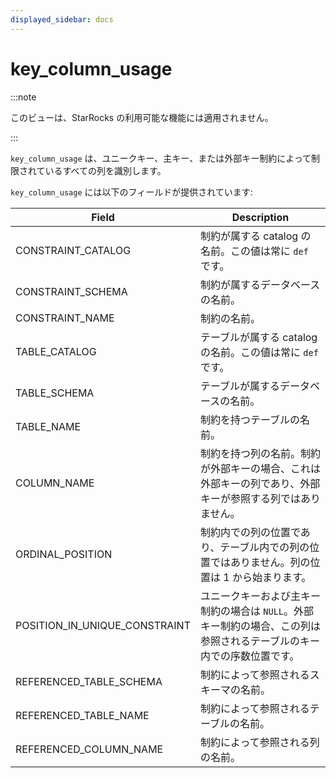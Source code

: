 ```yaml
---
displayed_sidebar: docs
---
```


# key_column_usage

:::note

このビューは、StarRocks の利用可能な機能には適用されません。

:::

`key_column_usage` は、ユニークキー、主キー、または外部キー制約によって制限されているすべての列を識別します。

`key_column_usage` には以下のフィールドが提供されています:

| **Field**                     | **Description**                                              |
| ----------------------------- | ------------------------------------------------------------ |
| CONSTRAINT_CATALOG            | 制約が属する catalog の名前。この値は常に `def` です。 |
| CONSTRAINT_SCHEMA             | 制約が属するデータベースの名前。    |
| CONSTRAINT_NAME               | 制約の名前。                                  |
| TABLE_CATALOG                 | テーブルが属する catalog の名前。この値は常に `def` です。 |
| TABLE_SCHEMA                  | テーブルが属するデータベースの名前。         |
| TABLE_NAME                    | 制約を持つテーブルの名前。               |
| COLUMN_NAME                   | 制約を持つ列の名前。制約が外部キーの場合、これは外部キーの列であり、外部キーが参照する列ではありません。 |
| ORDINAL_POSITION              | 制約内での列の位置であり、テーブル内での列の位置ではありません。列の位置は 1 から始まります。 |
| POSITION_IN_UNIQUE_CONSTRAINT | ユニークキーおよび主キー制約の場合は `NULL`。外部キー制約の場合、この列は参照されるテーブルのキー内での序数位置です。 |
| REFERENCED_TABLE_SCHEMA       | 制約によって参照されるスキーマの名前。         |
| REFERENCED_TABLE_NAME         | 制約によって参照されるテーブルの名前。          |
| REFERENCED_COLUMN_NAME        | 制約によって参照される列の名前。         |